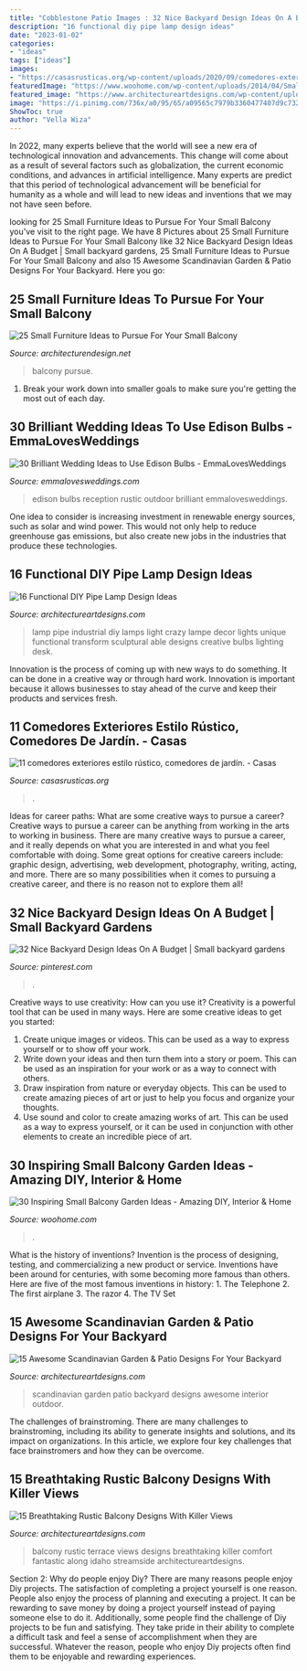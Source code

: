 ```yaml
---
title: "Cobblestone Patio Images : 32 Nice Backyard Design Ideas On A Budget"
description: "16 functional diy pipe lamp design ideas"
date: "2023-01-02"
categories:
- "ideas"
tags: ["ideas"]
images:
- "https://casasrusticas.org/wp-content/uploads/2020/09/comedores-exteriores-rusticos-6.jpg"
featuredImage: "https://www.woohome.com/wp-content/uploads/2014/04/Small-Balcony-Garden-ideas-12.jpg"
featured_image: "https://www.architectureartdesigns.com/wp-content/uploads/2015/07/1210.jpg"
image: "https://i.pinimg.com/736x/a0/95/65/a09565c7979b3360477407d9c7326f9b.jpg"
ShowToc: true
author: "Vella Wiza"
---
```



In 2022, many experts believe that the world will see a new era of technological innovation and advancements. This change will come about as a result of several factors such as globalization, the current economic conditions, and advances in artificial intelligence. Many experts are predict that this period of technological advancement will be beneficial for humanity as a whole and will lead to new ideas and inventions that we may not have seen before.

	

		
looking for 25 Small Furniture Ideas to Pursue For Your Small Balcony you've visit to the right page. We have 8 Pictures about 25 Small Furniture Ideas to Pursue For Your Small Balcony like 32 Nice Backyard Design Ideas On A Budget | Small backyard gardens, 25 Small Furniture Ideas to Pursue For Your Small Balcony and also 15 Awesome Scandinavian Garden &amp; Patio Designs For Your Backyard. Here you go:
		
    
## 25 Small Furniture Ideas To Pursue For Your Small Balcony

<img loading=lazy src="https://cdn.architecturendesign.net/wp-content/uploads/2016/05/AD-Small-Furniture-Ideas-to-Pursue-For-Your-Small-Balcony-18.jpg" onerror="this.onerror=null;this.src='https://tse4.mm.bing.net/th?id=OIP.vhQssbbeqSqVn_7CN-wKZwHaLH&amp;pid=15.1';" alt="25 Small Furniture Ideas to Pursue For Your Small Balcony">

_Source: architecturendesign.net_

>balcony pursue. 

	

1. Break your work down into smaller goals to make sure you're getting the most out of each day. 

    
## 30 Brilliant Wedding Ideas To Use Edison Bulbs - EmmaLovesWeddings

<img loading=lazy src="http://emmalovesweddings.com/wp-content/uploads/2017/10/outdoor-rustic-wedding-reception-ideas.jpg" onerror="this.onerror=null;this.src='https://tse3.mm.bing.net/th?id=OIP.fZdrfC13ry4-yquBoRzX-QHaLH&amp;pid=15.1';" alt="30 Brilliant Wedding Ideas to Use Edison Bulbs - EmmaLovesWeddings">

_Source: emmalovesweddings.com_

>edison bulbs reception rustic outdoor brilliant emmalovesweddings. 

	

One idea to consider is increasing investment in renewable energy sources, such as solar and wind power. This would not only help to reduce greenhouse gas emissions, but also create new jobs in the industries that produce these technologies.

    
## 16 Functional DIY Pipe Lamp Design Ideas

<img loading=lazy src="https://www.architectureartdesigns.com/wp-content/uploads/2015/07/1210.jpg" onerror="this.onerror=null;this.src='https://tse2.mm.bing.net/th?id=OIP.Y9YP9q-V-UBS-kqSgxFaRQHaLX&amp;pid=15.1';" alt="16 Functional DIY Pipe Lamp Design Ideas">

_Source: architectureartdesigns.com_

>lamp pipe industrial diy lamps light crazy lampe decor lights unique functional transform sculptural able designs creative bulbs lighting desk. 

	

Innovation is the process of coming up with new ways to do something. It can be done in a creative way or through hard work. Innovation is important because it allows businesses to stay ahead of the curve and keep their products and services fresh.

    
## 11 Comedores Exteriores Estilo Rústico, Comedores De Jardín. - Casas

<img loading=lazy src="https://casasrusticas.org/wp-content/uploads/2020/09/comedores-exteriores-rusticos-6.jpg" onerror="this.onerror=null;this.src='https://tse3.mm.bing.net/th?id=OIP.HcvNKAJ8Sl0CWS32TysaSgHaLH&amp;pid=15.1';" alt="11 comedores exteriores estilo rústico, comedores de jardín. - Casas">

_Source: casasrusticas.org_

>. 

	

Ideas for career paths: What are some creative ways to pursue a career?
Creative ways to pursue a career can be anything from working in the arts to working in business. There are many creative ways to pursue a career, and it really depends on what you are interested in and what you feel comfortable with doing. Some great options for creative careers include: graphic design, advertising, web development, photography, writing, acting, and more. There are so many possibilities when it comes to pursuing a creative career, and there is no reason not to explore them all!

    
## 32 Nice Backyard Design Ideas On A Budget | Small Backyard Gardens

<img loading=lazy src="https://i.pinimg.com/736x/a0/95/65/a09565c7979b3360477407d9c7326f9b.jpg" onerror="this.onerror=null;this.src='https://tse1.mm.bing.net/th?id=OIP.nV780_jKezry0LXE1bJb5wHaLI&amp;pid=15.1';" alt="32 Nice Backyard Design Ideas On A Budget | Small backyard gardens">

_Source: pinterest.com_

>. 

	

Creative ways to use creativity: How can you use it?
Creativity is a powerful tool that can be used in many ways. Here are some creative ideas to get you started: 
1. Create unique images or videos. This can be used as a way to express yourself or to show off your work.
2. Write down your ideas and then turn them into a story or poem. This can be used as an inspiration for your work or as a way to connect with others.
3. Draw inspiration from nature or everyday objects. This can be used to create amazing pieces of art or just to help you focus and organize your thoughts.
4. Use sound and color to create amazing works of art. This can be used as a way to express yourself, or it can be used in conjunction with other elements to create an incredible piece of art.

    
## 30 Inspiring Small Balcony Garden Ideas - Amazing DIY, Interior &amp; Home

<img loading=lazy src="https://www.woohome.com/wp-content/uploads/2014/04/Small-Balcony-Garden-ideas-12.jpg" onerror="this.onerror=null;this.src='https://tse2.mm.bing.net/th?id=OIP.wcHilDQv9m3XGF0IVunn3wHaK4&amp;pid=15.1';" alt="30 Inspiring Small Balcony Garden Ideas - Amazing DIY, Interior &amp; Home">

_Source: woohome.com_

>. 

	

What is the history of inventions?
Invention is the process of designing, testing, and commercializing a new product or service. Inventions have been around for centuries, with some becoming more famous than others. Here are five of the most famous inventions in history: 1. The Telephone 2. The first airplane 3. The razor 4. The TV Set 
    
## 15 Awesome Scandinavian Garden &amp; Patio Designs For Your Backyard

<img loading=lazy src="https://www.architectureartdesigns.com/wp-content/uploads/2015/05/15-Awesome-Scandinavian-Garden-Patio-Designs-For-Your-Backyard-12.jpg" onerror="this.onerror=null;this.src='https://tse4.mm.bing.net/th?id=OIP.30JU5sTEcKUDChs3xn9b3wHaE8&amp;pid=15.1';" alt="15 Awesome Scandinavian Garden &amp; Patio Designs For Your Backyard">

_Source: architectureartdesigns.com_

>scandinavian garden patio backyard designs awesome interior outdoor. 

	

The challenges of brainstroming.
There are many challenges to brainstroming, including its ability to generate insights and solutions, and its impact on organizations. In this article, we explore four key challenges that face brainstromers and how they can be overcome.

    
## 15 Breathtaking Rustic Balcony Designs With Killer Views

<img loading=lazy src="https://www.architectureartdesigns.com/wp-content/uploads/2016/10/15-Breathtaking-Rustic-Balcony-Designs-With-Killer-Views-8.jpg" onerror="this.onerror=null;this.src='https://tse4.mm.bing.net/th?id=OIP.vv_Fpwz_pJt0Wh-0-5MIKwHaLG&amp;pid=15.1';" alt="15 Breathtaking Rustic Balcony Designs With Killer Views">

_Source: architectureartdesigns.com_

>balcony rustic terrace views designs breathtaking killer comfort fantastic along idaho streamside architectureartdesigns. 

	

Section 2: Why do people enjoy Diy?
There are many reasons people enjoy Diy projects. The satisfaction of completing a project yourself is one reason. People also enjoy the process of planning and executing a project. It can be rewarding to save money by doing a project yourself instead of paying someone else to do it. Additionally, some people find the challenge of Diy projects to be fun and satisfying. They take pride in their ability to complete a difficult task and feel a sense of accomplishment when they are successful. Whatever the reason, people who enjoy Diy projects often find them to be enjoyable and rewarding experiences.

